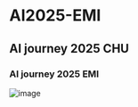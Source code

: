 # AI2025-EMI
## AI journey 2025 CHU
### AI journey 2025 EMI
![image](https://github.com/user-attachments/assets/a0da1df7-a155-4f87-968a-d1cadca99ffb)

